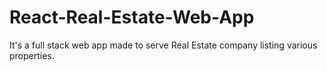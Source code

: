 # React-Real-Estate-Web-App

It's a full stack web app made to serve Real Estate company listing various properties.
